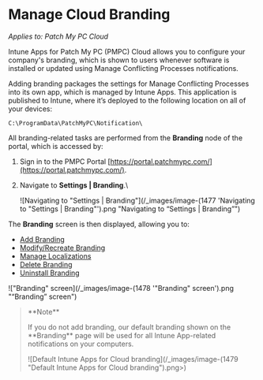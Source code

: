 # Manage Cloud Branding

_Applies to: Patch My PC Cloud_

Intune Apps for Patch My PC (PMPC) Cloud allows you to configure your company's branding, which is shown to users whenever software is installed or updated using Manage Conflicting Processes notifications.

Adding branding packages the settings for Manage Conflicting Processes into its own app, which is managed by Intune Apps. This application is published to Intune, where it’s deployed to the following location on all of your devices:

```
C:\ProgramData\PatchMyPC\Notification\
```

All branding-related tasks are performed from the **Branding** node of the portal, which is accessed by:

1. Sign in to the PMPC Portal [https://portal.patchmypc.com/](https://portal.patchmypc.com/).
2.  Navigate to **Settings | Branding**.\


    ![Navigating to "Settings | Branding"](/_images/image-(1477 'Navigating to "Settings | Branding"').png "Navigating to “Settings | Branding”")

The **Branding** screen is then displayed, allowing you to:

* [Add Branding](add-cloud-branding.md)
* [Modify/Recreate Branding](modify-recreate-cloud-branding.md)
* [Manage Localizations](manage-localizations-in-cloud.md)
* [Delete Branding](delete-cloud-branding.md)
* [Uninstall Branding](uninstall-cloud-branding.md)

!["Branding" screen](/_images/image-(1478 '"Branding" screen').png "“Branding” screen")

<blockquote class="wp-block-quote">
<p>**Note**</p>
<p>If you do not add branding, our default branding shown on the **Branding** page will be used for all Intune App-related notifications on your computers.</p>
<p>![Default Intune Apps for Cloud branding](/_images/image-(1479 "Default Intune Apps for Cloud branding").png>)</p>
</blockquote>
